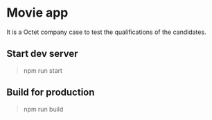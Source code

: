 # Movie app

It is a Octet company case to test the qualifications of the candidates.

## Start dev server

> npm run start

## Build for production

> npm run build
